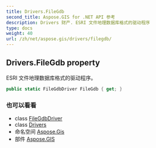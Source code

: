 ```yaml
---
title: Drivers.FileGdb
second_title: Aspose.GIS for .NET API 参考
description: Drivers 财产. ESRI 文件地理数据库格式的驱动程序
type: docs
weight: 40
url: /zh/net/aspose.gis/drivers/filegdb/
---
```

## Drivers.FileGdb property

ESRI 文件地理数据库格式的驱动程序。

```csharp
public static FileGdbDriver FileGdb { get; }
```

### 也可以看看

* class [FileGdbDriver](../../../aspose.gis.formats.filegdb/filegdbdriver/)
* class [Drivers](../)
* 命名空间 [Aspose.Gis](../../drivers/)
* 部件 [Aspose.GIS](../../../)


